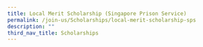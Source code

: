 ```yaml
---
title: Local Merit Scholarship (Singapore Prison Service)
permalink: /join-us/Scholarships/local-merit-scholarship-sps
description: ""
third_nav_title: Scholarships
---
```

